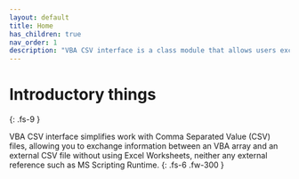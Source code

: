 ```yaml
---
layout: default
title: Home
has_children: true
nav_order: 1
description: "VBA CSV interface is a class module that allows users exchange data between VBA arrays and CSV files at high speed."
---
```


# Introductory things
{: .fs-9 }

VBA CSV interface simplifies work with Comma Separated Value (CSV) files, allowing you to exchange information between an VBA array and an external CSV file without using Excel Worksheets, neither any external reference such as MS Scripting Runtime.
{: .fs-6 .fw-300 }
